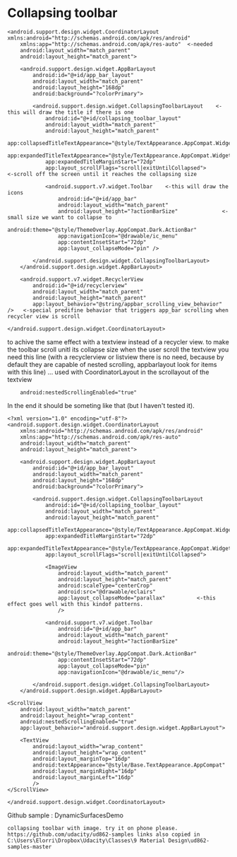 # Collapsing toolbar
	
	<android.support.design.widget.CoordinatorLayout xmlns:android="http://schemas.android.com/apk/res/android"
		xmlns:app="http://schemas.android.com/apk/res-auto"  <-needed
		android:layout_width="match_parent"
		android:layout_height="match_parent">

		<android.support.design.widget.AppBarLayout
			android:id="@+id/app_bar_layout"
			android:layout_width="match_parent"
			android:layout_height="168dp"
			android:background="?colorPrimary">

			<android.support.design.widget.CollapsingToolbarLayout    <-this will draw the title if there is one
				android:id="@+id/collapsing_toolbar_layout"
				android:layout_width="match_parent"
				android:layout_height="match_parent"
				app:collapsedTitleTextAppearance="@style/TextAppearance.AppCompat.Widget.ActionBar.Title.Inverse"
				app:expandedTitleTextAppearance="@style/TextAppearance.AppCompat.Widget.ActionBar.Title.Inverse"
				app:expandedTitleMarginStart="72dp"
				app:layout_scrollFlags="scroll|exitUntilCollapsed">			<-scroll off the screen until it reaches the collapsing size

				<android.support.v7.widget.Toolbar    <-this will draw the icons
					android:id="@+id/app_bar"
					android:layout_width="match_parent"
					android:layout_height="?actionBarSize"				<-small size we want to collapse to
					android:theme="@style/ThemeOverlay.AppCompat.Dark.ActionBar"
					app:navigationIcon="@drawable/ic_menu"
					app:contentInsetStart="72dp"
					app:layout_collapseMode="pin" />

			</android.support.design.widget.CollapsingToolbarLayout>
		</android.support.design.widget.AppBarLayout>

		<android.support.v7.widget.RecyclerView
			android:id="@+id/recyclerview"
			android:layout_width="match_parent"
			android:layout_height="match_parent"
			app:layout_behavior="@string/appbar_scrolling_view_behavior" />   <-special predifine behavior that triggers app_bar scrolling when recycler view is scroll

	</android.support.design.widget.CoordinatorLayout>
	
to achive the same effect with a textview instead of a recycler view. to make the toolbar scroll unitl its collapse size when the user scroll the textview you need this line (with a recyclerview or listview there is no need, because by default they are capable of nested scrolling, appbarlayout look for items with this line) ... used with CoordinatorLayout in the scrollayout of the textview

		android:nestedScrollingEnabled="true"
		
In the end it should be someting like that (but I haven't tested it).

	<?xml version="1.0" encoding="utf-8"?>
	<android.support.design.widget.CoordinatorLayout
		xmlns:android="http://schemas.android.com/apk/res/android"
		xmlns:app="http://schemas.android.com/apk/res-auto"
		android:layout_width="match_parent"
		android:layout_height="match_parent">

		<android.support.design.widget.AppBarLayout
			android:id="@+id/app_bar_layout"
			android:layout_width="match_parent"
			android:layout_height="168dp"
			android:background="?colorPrimary">

			<android.support.design.widget.CollapsingToolbarLayout
				android:id="@+id/collapsing_toolbar_layout"
				android:layout_width="match_parent"
				android:layout_height="match_parent"
				app:collapsedTitleTextAppearance="@style/TextAppearance.AppCompat.Widget.ActionBar.Title.Inverse"
				app:expandedTitleMarginStart="72dp"
				app:expandedTitleTextAppearance="@style/TextAppearance.AppCompat.Widget.ActionBar.Title.Inverse"
				app:layout_scrollFlags="scroll|exitUntilCollapsed">
				
				<ImageView
					android:layout_width="match_parent"
					android:layout_height="match_parent"
					android:scaleType="centerCrop"
					android:src="@drawable/eclairs"
					app:layout_collapseMode="parallax"			<-this effect goes well with this kindof patterns.
					/>

				<android.support.v7.widget.Toolbar
					android:id="@+id/app_bar"
					android:layout_width="match_parent"
					android:layout_height="?actionBarSize"
					android:theme="@style/ThemeOverlay.AppCompat.Dark.ActionBar"
					app:contentInsetStart="72dp"
					app:layout_collapseMode="pin"
					app:navigationIcon="@drawable/ic_menu"/>

			</android.support.design.widget.CollapsingToolbarLayout>
		</android.support.design.widget.AppBarLayout>

	<ScrollView 
		android:layout_width="match_parent"
		android:layout_height="wrap_content"
		android:nestedScrollingEnabled="true"
		app:layout_behavior="android.support.design.widget.AppBarLayout">
		
		<TextView
			android:layout_width="wrap_content"
			android:layout_height="wrap_content"
			android:layout_marginTop="16dp"
			android:textAppearance="@style/Base.TextAppearance.AppCompat"
			android:layout_marginRight="16dp"
			android:layout_marginLeft="16dp"
			/>
	</ScrollView>

	</android.support.design.widget.CoordinatorLayout>



Github sample : DynamicSurfacesDemo

	collapsing toolbar with image. try it on phone please.
	https://github.com/udacity/ud862-samples links also copied in C:\Users\Elorri\Dropbox\Udacity\Classes\9 Material Design\ud862-samples-master